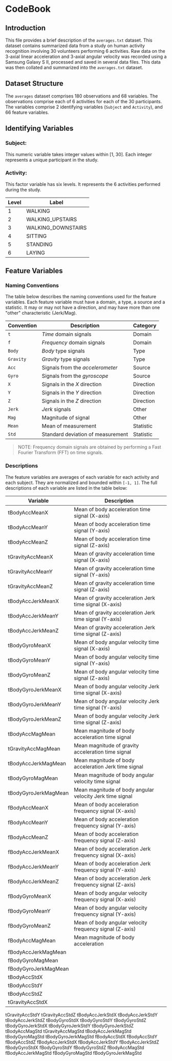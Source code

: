 # CodeBook  

## Introduction  
This file provides a brief description of the ```averages.txt``` dataset. This dataset contains summarized data from a study on human activity recognition involving 30 volunteers performing 6 activities. Raw data on the 3-axial linear acceleration and 3-axial angular velocity was recorded using a Samsung Galaxy S II, processed and saved in several data files. This data was then collated and summarized into the ```averages.txt``` dataset.

## Dataset Structure
The ```averages``` dataset comprises 180 observations and 68 variables. The observations comprise each of 6 activities for each of the 30 participants. The variables comprise 2 identifying variables (```Subject``` and ```Activity```), and 66 feature variables.

## Identifying Variables

### Subject:
This numeric variable takes integer values within [1, 30]. Each integer represents a unique participant in the study.

### Activity:
This factor variable has six levels. It represents the 6 activities performed during the study.

Level | Label               |
----- | ------------------- |
1     | WALKING             |
2     | WALKING_UPSTAIRS    |
3     | WALKING_DOWNSTAIRS  |
4     | SITTING             |
5     | STANDING            |
6     | LAYING              |

## Feature Variables  

### Naming Conventions
The table below describes the naming conventions used for the feature variables. Each feature variable must have a domain, a type, a source and a statistic. It may or may not have a direction, and may have more than one "other" characteristic (Jerk/Mag).

Convention    |   Description                     | Category        |
------------- | --------------------------------- | --------------- |
```t```       | *Time* domain signals             | Domain          |
```f```       | *Frequency* domain signals        | Domain          |
```Body```    | *Body* type signals               | Type            |
```Gravity``` | *Gravity* type signals            | Type            |
```Acc```     | Signals from the *accelerometer*  | Source          |
```Gyro```    | Signals from the *gyroscope*      | Source          |
```X```       | Signals in the *X* direction      | Direction       |
```Y```       | Signals in the *Y* direction      | Direction       |
```Z```       | Signals in the *Z* direction      | Direction       |
```Jerk```    | *Jerk* signals                    | Other           |
```Mag```     | Magnitude of signal               | Other           |
```Mean```    | Mean of measurement               | Statistic       |
```Std```     | Standard deviation of measurement | Statistic       |
> NOTE: Frequency domain signals are obtained by performing a Fast Fourier Transform (FFT) on time signals.


### Descriptions
The feature variables are averages of each variable for each activity and each subject. They are normalized and bounded within ```[-1, 1]```. The full descriptions of each variable are listed in the table below:

Variable                | Description                                               |
----------------------- | --------------------------------------------------------- |
tBodyAccMeanX           | Mean of body acceleration time signal (X-axis)            |
tBodyAccMeanY           | Mean of body acceleration time signal (Y-axis)            |
tBodyAccMeanZ           | Mean of body acceleration time signal (Z-axis)            |
tGravityAccMeanX        | Mean of gravity acceleration time signal (X-axis)         |
tGravityAccMeanY        | Mean of gravity acceleration time signal (Y-axis)         |
tGravityAccMeanZ        | Mean of gravity acceleration time signal (Z-axis)         |
tBodyAccJerkMeanX       | Mean of gravity acceleration Jerk time signal (X-axis)    |
tBodyAccJerkMeanY       | Mean of gravity acceleration Jerk time signal (Y-axis)    |
tBodyAccJerkMeanZ       | Mean of gravity acceleration Jerk time signal (Z-axis)    |
tBodyGyroMeanX          | Mean of body angular velocity time signal (X-axis)        |
tBodyGyroMeanY          | Mean of body angular velocity time signal (Y-axis)        |
tBodyGyroMeanZ          | Mean of body angular velocity time signal (Z-axis)        |
tBodyGyroJerkMeanX      | Mean of body angular velocity Jerk time signal (X-axis)   |
tBodyGyroJerkMeanY      | Mean of body angular velocity Jerk time signal (Y-axis)   |
tBodyGyroJerkMeanZ      | Mean of body angular velocity Jerk time signal (Z-axis)   |
tBodyAccMagMean         | Mean magnitude of body acceleration time signal           |
tGravityAccMagMean      | Mean magnitude of gravity acceleration time signal        |
tBodyAccJerkMagMean     | Mean magnitude of body acceleration Jerk time signal      |
tBodyGyroMagMean        | Mean magnitude of body angular velocity time signal       |
tBodyGyroJerkMagMean    | Mean magnitude of body angular velocity Jerk time signal  |
fBodyAccMeanX           | Mean of body acceleration frequency signal (X-axis)       |
fBodyAccMeanY           | Mean of body acceleration frequency signal (Y-axis)       |
fBodyAccMeanZ           | Mean of body acceleration frequency signal (Z-axis)       |
fBodyAccJerkMeanX       | Mean of body acceleration Jerk frequency signal (X-axis)  |
fBodyAccJerkMeanY       | Mean of body acceleration Jerk frequency signal (Y-axis)  |
fBodyAccJerkMeanZ       | Mean of body acceleration Jerk frequency signal (Z-axis)  |
fBodyGyroMeanX          | Mean of body angular velocity frequency signal (X-axis)   |
fBodyGyroMeanY          | Mean of body angular velocity frequency signal (Y-axis)   |
fBodyGyroMeanZ          | Mean of body angular velocity frequency signal (Z-axis)   |
fBodyAccMagMean         | Mean magnitude of body acceleration 
fBodyAccJerkMagMean     | 
fBodyGyroMagMean        | 
fBodyGyroJerkMagMean    | 
tBodyAccStdX            | 
tBodyAccStdY            | 
tBodyAccStdZ            | 
tGravityAccStdX         | 
tGravityAccStdY
tGravityAccStdZ
tBodyAccJerkStdX
tBodyAccJerkStdY
tBodyAccJerkStdZ
tBodyGyroStdX
tBodyGyroStdY
tBodyGyroStdZ
tBodyGyroJerkStdX
tBodyGyroJerkStdY
tBodyGyroJerkStdZ
tBodyAccMagStd
tGravityAccMagStd
tBodyAccJerkMagStd
tBodyGyroMagStd
tBodyGyroJerkMagStd
fBodyAccStdX
fBodyAccStdY
fBodyAccStdZ
fBodyAccJerkStdX
fBodyAccJerkStdY
fBodyAccJerkStdZ
fBodyGyroStdX
fBodyGyroStdY
fBodyGyroStdZ
fBodyAccMagStd
fBodyAccJerkMagStd
fBodyGyroMagStd
fBodyGyroJerkMagStd

